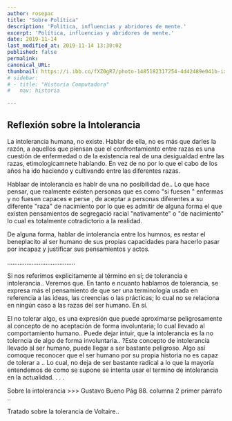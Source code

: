 ```yaml
---
author: rosepac
title: "Sobre Política"
description: 'Política, influencias y abridores de mente.'
excerpt: 'Política, influencias y abridores de mente.'
date: 2019-11-14
last_modified_at: 2019-11-14 13:30:02
published: false
permalink: 
canonical_URL: 
thumbnail: https://i.ibb.co/fXZ0gR7/photo-1485182317254-4d42489e041b-ixlib-rb-1-2.jpg
# sidebar:
# - title: "Historia Computadora"
#   nav: historia

---
```


## Reflexión sobre la Intolerancia

La intolerancia humana, no existe. Hablar de ella, no es más que darles la razón, a aquellos que piensan que el confrontamiento entre razas es una cuestión de enfermedad o de la existencia real de una desigualdad entre las razas, etimologicamnete hablando. En vez de no por lo que el cabo de los años ha ido haciendo  y cultivando entre las diferentes razas.

Hablaar de intolerancia es hablr de una no posibilidad de.. Lo que hace pensar, que realmente existen personas que es como "si fuesen " enfermas y no fuesen capaces e perse , de aceptar a personas diferentes a su diferente "raza" de nacimiento por lo que es admitir de alguna forma el que existen pensamientos de segregació racial "nativamente" o "de nacimiento" lo cual es totalmente cotradictorio a la realidad.

De alguna forma, hablar de intolerancia entre los humnos, es restar el beneplacito al ser humano de sus propias capacidades para hacerlo pasar por incapaz y justificar sus pensamientos y actos.

....................................... 

Si nos referimos explicitamente al término en sí; de tolerancia e intolerancia.. Veremos que. En tanto e ncuanto hablamos de tolerancia, se expresa más el pensamiento de que ser una terminología usada en referencia a las ideas, las creencias o las prácticas; lo cual no se relaciona en ningún caso a las razas del ser humano. En sí.

El no tolerar algo, es una expresión que puede aproximarse peligrosamente al concepto de no aceptación de forma involuntaria; lo cual llevado al comportamiento humano.. Puede dejar intuir, que la intolerancia es la no tolerncia de algo de forma involuntaria.. ?Este concepto de intolerancia llevado al ser humano, puede llegar a ser bastante peligroso. Algo así comoque reconocer que el ser humano por su propia historia no es capaz de tolerar a .. Lo cual, no deja de ser bastante radical a lo que la mayoría entendemos de como se supone se intenta usar el termino de intolerancia en la actualidad. . . .

Sobre la intolerancia >>> Gustavo Bueno [](http://fgbueno.es/bas/pdf/bas10408.pdf) Pág 88. columna 2 primer párrafo ..

Tratado sobre la tolerancia de Voltaire.. [](https://laicismo.org/data/docs/archivo_1299.pdf)